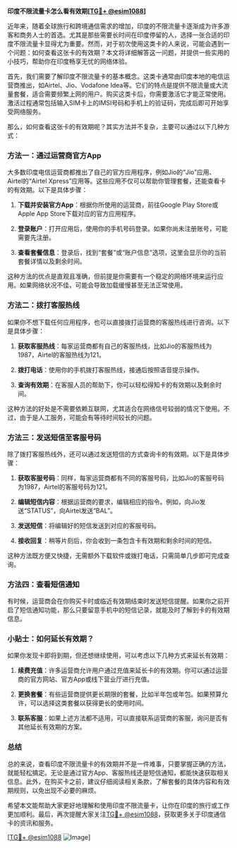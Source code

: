 **印度不限流量卡怎么看有效期[[TG💪+ @esim1088](https://t.me/s/esim1088)]**

近年来，随着全球旅行和跨境通信需求的增加，印度的不限流量卡逐渐成为许多游客和商务人士的首选。尤其是那些需要长时间在印度停留的人，选择一张合适的印度不限流量卡显得尤为重要。然而，对于初次使用这类卡的人来说，可能会遇到一个问题：如何查看这张卡的有效期？本文将详细解答这一问题，并提供一些实用的小技巧，帮助你在印度畅享无忧的网络体验。

首先，我们需要了解印度不限流量卡的基本概念。这类卡通常由印度本地的电信运营商推出，如Airtel、Jio、Vodafone Idea等。它们的特点是提供不限流量或大流量套餐，适合需要频繁上网的用户。购买这类卡后，你需要激活它才能正常使用。激活过程通常包括输入SIM卡上的IMSI号码和手机上的验证码，完成后即可开始享受网络服务。

那么，如何查看这张卡的有效期呢？其实方法并不复杂，主要可以通过以下几种方式：

### 方法一：通过运营商官方App

大多数印度电信运营商都推出了自己的官方应用程序，例如Jio的“Jio”应用、Airtel的“Airtel Xpress”应用等。这些应用不仅可以帮助你管理套餐，还能查看卡的有效期。以下是具体步骤：

1. **下载并安装官方App**：根据你所使用的运营商，前往Google Play Store或Apple App Store下载对应的官方应用程序。
   
2. **登录账户**：打开应用后，使用你的手机号码登录。如果你尚未注册账号，可能需要先注册。

3. **查看套餐信息**：登录后，找到“套餐”或“账户信息”选项，这里会显示你的当前套餐详情以及剩余时间。

这种方法的优点是直观且准确，但前提是你需要有一个稳定的网络环境来运行应用。如果网络状况不佳，可能会导致加载缓慢甚至无法正常使用。

### 方法二：拨打客服热线

如果你不想下载任何应用程序，也可以直接拨打运营商的客服热线进行咨询。以下是具体步骤：

1. **获取客服热线**：每家运营商都有自己的客服热线，比如Jio的客服热线为1987，Airtel的客服热线为121。

2. **拨打电话**：使用你的手机拨打客服热线，接通后按照语音提示操作。

3. **查询有效期**：在客服人员的帮助下，你可以轻松得知卡的有效期以及剩余时间。

这种方法的好处是不需要依赖互联网，尤其适合在网络信号较弱的情况下使用。不过，由于是人工服务，可能会有等待时间较长的问题。

### 方法三：发送短信至客服号码

除了拨打客服热线外，还可以通过发送短信的方式查询卡的有效期。以下是具体步骤：

1. **获取客服号码**：同样，每家运营商都有不同的客服号码，比如Jio的客服号码为1987，Airtel的客服号码为121。

2. **编辑短信内容**：根据运营商的要求，编辑相应的指令。例如，向Jio发送“STATUS”，向Airtel发送“BAL”。

3. **发送短信**：将编辑好的短信发送到对应的客服号码。

4. **接收回复**：稍等片刻后，你会收到一条包含卡有效期和剩余时间的短信。

这种方法既方便又快捷，无需额外下载软件或拨打电话，只需简单几步即可完成查询。

### 方法四：查看短信通知

有时候，运营商会在你购买卡时或临近有效期结束时发送短信提醒。如果你之前开启了短信通知功能，那么只要留意手机中的短信记录，就能及时了解到卡的有效期信息。

### 小贴士：如何延长有效期？

如果你发现卡即将到期，但还想继续使用，可以考虑以下几种方式来延长有效期：

1. **续费充值**：许多运营商允许用户通过充值来延长卡的有效期。你可以通过运营商的官方网站、官方App或线下营业厅进行充值。

2. **更换套餐**：有些运营商提供更长期限的套餐，比如半年包或年包。如果预算允许，可以选择这类套餐以获得更长的使用时间。

3. **联系客服**：如果上述方法都不适用，可以直接联系运营商的客服，询问是否有其他延长有效期的方案。

### 总结

总的来说，查看印度不限流量卡的有效期并不是一件难事，只要掌握正确的方法，就能轻松搞定。无论是通过官方App、客服热线还是短信通知，都能快速获取相关信息。此外，在购买卡之前，建议仔细阅读相关条款，了解套餐的具体内容和有效期规则，以免出现不必要的麻烦。

希望本文能帮助大家更好地理解和使用印度不限流量卡，让你在印度的旅行或工作更加顺利。最后，再次提醒大家关注[TG💪+ @esim1088](https://t.me/s/esim1088)，获取更多关于印度通信卡的资讯和服务。

[[TG💪+ @esim1088](https://t.me/s/esim1088) ![Image](https://i.postimg.cc/4NQfJmqS/Snipaste-2025-05-13-00-14-12.png)]
